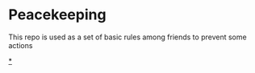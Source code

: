 # Peacekeeping
This repo is used as a set of basic rules among friends to prevent some actions

[*](https://github.com/Chauvesourepi/Peacekeeping/issues/1)
